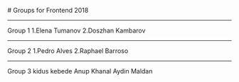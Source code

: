 # Groups for Frontend 2018

---
Group 1
1.Elena Tumanov
2.Doszhan Kambarov

---

Group 2
1.Pedro Alves
2.Raphael Barroso

---

Group 3
kidus kebede
Anup Khanal
Aydin Maldan